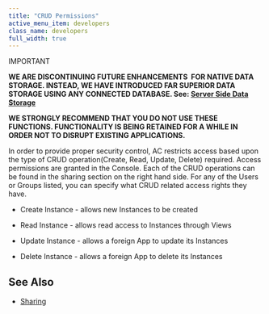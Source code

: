 ```yaml
---
title: "CRUD Permissions"
active_menu_item: developers
class_name: developers
full_width: true
---
```



IMPORTANT

**WE ARE DISCONTINUING FUTURE ENHANCEMENTS  FOR NATIVE DATA STORAGE. INSTEAD, WE HAVE INTRODUCED FAR SUPERIOR DATA STORAGE USING ANY CONNECTED DATABASE. See: [Server Side Data Storage](/developers/user-guide/product-guide/data-storage/server-side-data-storage/)**

**WE STRONGLY RECOMMEND THAT YOU DO NOT USE THESE FUNCTIONS. FUNCTIONALITY IS BEING RETAINED FOR A WHILE IN ORDER NOT TO DISRUPT EXISTING APPLICATIONS.**

In order to provide proper security control, AC restricts access based upon the type of CRUD operation(Create, Read, Update, Delete) required. Access permissions are granted in the Console. Each of the CRUD operations can be found in the sharing section on the right hand side. For any of the Users or Groups listed, you can specify what CRUD related access rights they have.

 - Create Instance - allows new Instances to be created

 - Read Instance - allows read access to Instances through Views

 - Update Instance - allows a foreign App to update its Instances

 - Delete Instance - allows a foreign App to delete its Instances

## See Also

 - [Sharing](/developers/user-guide/product-guide/the-console/sharing)

